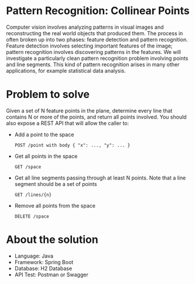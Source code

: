# Pattern Recognition: Collinear Points

Computer vision involves analyzing patterns in visual images and reconstructing the real world objects that
produced them. The process in often broken up into two phases: feature detection and pattern recognition.
Feature detection involves selecting important features of the image; pattern recognition involves
discovering patterns in the features. We will investigate a particularly clean pattern recognition problem
involving points and line segments. This kind of pattern recognition arises in many other applications, for
example statistical data analysis.

# Problem to solve

Given a set of N feature points in the plane, determine every line that contains N or more of the points, and
return all points involved. You should also expose a REST API that will allow the caller to:

* Add a point to the space

  `POST /point with body { "x": ..., "y": ... }`
  
* Get all points in the space
  
  `GET /space`
  
* Get all line segments passing through at least N points. Note that a line segment should be a set of
points

  `GET /lines/{n}`
  
* Remove all points from the space

  `DELETE /space`

# About the solution

- Language: Java
- Framework: Spring Boot
- Database: H2 Database
- API Test: Postman or Swagger
